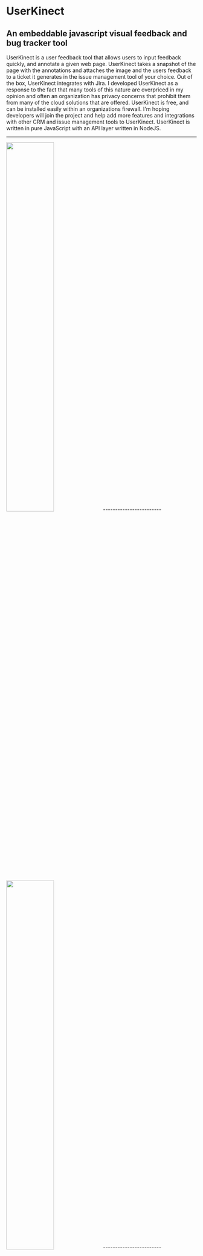 UserKinect
===========

An embeddable javascript visual feedback and bug tracker tool
-------------------------------------------------------------

UserKinect is a user feedback tool that allows users to input feedback quickly, and annotate a given web page.
UserKinect takes a snapshot of the page with the annotations and attaches the image and the users feedback to
a ticket it generates in the issue management tool of your choice.  Out of the box, UserKinect integrates with
Jira.  I developed UserKinect as a response to the fact that many tools of this nature are overpriced in my
opinion and often an organization has privacy concerns that prohibit them from many of the cloud solutions that
are offered.  UserKinect is free, and can be installed easily within an organizations firewall.  I'm hoping
developers will join the project and help add more features and integrations with other CRM and issue management
tools to UserKinect.  UserKinect is written in pure JavaScript with an API layer written in NodeJS.



------------------------
<img src="https://s3-us-west-2.amazonaws.com/userkinect/screenshots/shot1.png" width="50%" >
------------------------
<img src="https://s3-us-west-2.amazonaws.com/userkinect/screenshots/shot2.png" width="50%" >
------------------------
<img src="https://s3-us-west-2.amazonaws.com/userkinect/screenshots/shot3.png" width="50%" >
------------------------
<img src="https://s3-us-west-2.amazonaws.com/userkinect/screenshots/shot4.png" width="50%" >
------------------------
<img src="https://s3-us-west-2.amazonaws.com/userkinect/screenshots/shot5.png" width="50%" >
------------------------
<img src="https://s3-us-west-2.amazonaws.com/userkinect/screenshots/shot6.png" width="50%" >
------------------------
<img src="https://s3-us-west-2.amazonaws.com/userkinect/screenshots/shot7.png" width="50%" >
------------------------
<img src="https://s3-us-west-2.amazonaws.com/userkinect/screenshots/shot8.png" width="50%" >
------------------------
<img src="https://s3-us-west-2.amazonaws.com/userkinect/screenshots/shot9.png" width="50%" >
------------------------
<img src="https://s3-us-west-2.amazonaws.com/userkinect/screenshots/shot10.png" width="50%" >
------------------------
<img src="https://s3-us-west-2.amazonaws.com/userkinect/screenshots/shot11.png" width="50%" >
------------------------
<img src="https://s3-us-west-2.amazonaws.com/userkinect/screenshots/shot12.png" width="50%" >
------------------------
<img src="https://s3-us-west-2.amazonaws.com/userkinect/screenshots/shot13.png" width="50%" >
------------------------
<img src="https://s3-us-west-2.amazonaws.com/userkinect/screenshots/shot14.png" width="50%" >
------------------------
<img src="https://s3-us-west-2.amazonaws.com/userkinect/screenshots/shot15.png" width="50%" >
